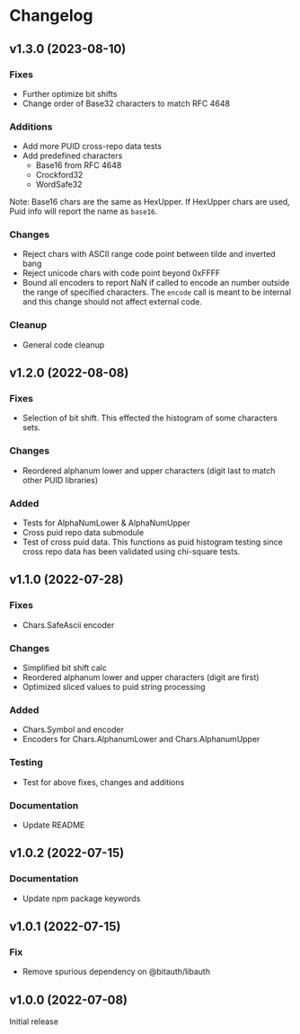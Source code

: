 # Changelog

## v1.3.0 (2023-08-10)

### Fixes

- Further optimize bit shifts
- Change order of Base32 characters to match RFC 4648

### Additions

- Add more PUID cross-repo data tests
- Add predefined characters
  - Base16 from RFC 4648
  - Crockford32
  - WordSafe32

Note: Base16 chars are the same as HexUpper. If HexUpper chars are used, Puid info will report the name as `base16`.

### Changes

- Reject chars with ASCII range code point between tilde and inverted bang
- Reject unicode chars with code point beyond 0xFFFF
- Bound all encoders to report NaN if called to encode an number outside the range of specified characters. The `encode` call is meant to be internal and this change should not affect external code.

### Cleanup

- General code cleanup

## v1.2.0 (2022-08-08)

### Fixes

- Selection of bit shift. This effected the histogram of some characters sets.

### Changes

- Reordered alphanum lower and upper characters (digit last to match other PUID libraries)

### Added

- Tests for AlphaNumLower & AlphaNumUpper
- Cross puid repo data submodule
- Test of cross puid data. This functions as puid histogram testing since cross repo data has been validated using chi-square tests.

## v1.1.0 (2022-07-28)

### Fixes

- Chars.SafeAscii encoder

### Changes

- Simplified bit shift calc
- Reordered alphanum lower and upper characters (digit are first)
- Optimized sliced values to puid string processing

### Added

- Chars.Symbol and encoder
- Encoders for Chars.AlphanumLower and Chars.AlphanumUpper

### Testing

- Test for above fixes, changes and additions

### Documentation

- Update README

## v1.0.2 (2022-07-15)

### Documentation

- Update npm package keywords

## v1.0.1 (2022-07-15)

### Fix

- Remove spurious dependency on @bitauth/libauth

## v1.0.0 (2022-07-08)

Initial release
